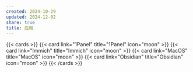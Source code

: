 ```yaml
---
created: 2024-10-29
updated: 2024-12-02
share: true
title: 应用
---
```


{{< cards >}} {{< card link="1Panel" title="1Panel" icon="moon" >}} {{< card link="Immich" title="Immich" icon="moon" >}} {{< card link="MacOS" title="MacOS" icon="moon" >}} {{< card link="Obsidian" title="Obsidian" icon="moon" >}} {{< /cards >}}

